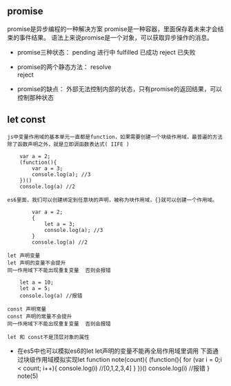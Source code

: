 ## promise

promise是异步编程的一种解决方案
promise是一种容器，里面保存着未来才会结束的事件结果。
语法上来说promise是一个对象，可以获取异步操作的消息。
- promise三种状态：
    pending  进行中
    fulfilled  已成功
    reject  已失败

- promise的两个静态方法： 
    resolve   
    reject

- promise的缺点：
    外部无法控制内部的状态，只有promise的返回结果，可以控制那种状态



## let const

    js中变量作用域的基本单元一直都是function，如果需要创建一个块级作用域，最普遍的方法除了函数声明之外，就是立即调函数表达式( IIFE )
```
    var a = 2;
    (function(){
        var a = 3;
        console.log(a); //3
    })()
    console.log(a) //2
```

    es6里面，我们可以创建绑定到任意块的声明，被称为块作用域，{}就可以创建一个作用域。
```
        var a = 2;
        {
            let a = 3;
            console.log(a); //3
        }
        console.log(a) //2
```

    let 声明变量
    let 声明的变量不会提升
    同一作用域下不能出现重复变量  否则会报错

```
    let a = 10;
    let a = 5;
    console.log(a) //报错
```

    const 声明常量
    const 声明的常量不会提升
    同一作用域下不能出现重复变量  否则会报错

    let 和 const不是顶层对象的属性

- 在es5中也可以模拟es6的let
    let声明的变量不能再全局作用域里调用
    下面通过块级作用域模拟实现let
    function note(count){
        (function(){
            for (var i = 0;i < count; i++){
                console.log(i) //[0,1,2,3,4]
            }
        })()
        console.log(i) //报错
    }
    note(5)